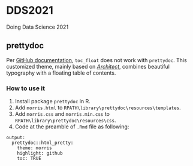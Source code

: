 # DDS2021

Doing Data Science 2021

## prettydoc

Per [GitHub documentation](https://github.com/yixuan/prettydoc), `toc_float` does not work with `prettydoc`.
This customized theme, mainly based on [*Architect*](https://github.com/jasonlong/architect-theme),
combines beautiful typography with a floating table of contents.

### How to use it

1. Install package `prettydoc` in R.
2. Add `morris.html` to `RPATH\library\prettydoc\resources\templates`.
3. Add `morris.css` and `morris.min.css` to `RPATH\library\prettydoc\resources\css`.
4. Code at the preamble of `.Rmd` file as following:
  ```
  output:
    prettydoc::html_pretty:
      theme: morris
      highlight: github
      toc: TRUE
  ```
